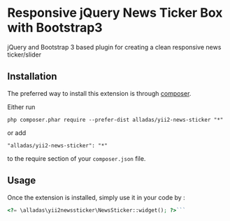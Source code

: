 Responsive jQuery News Ticker Box with Bootstrap3
=================================================
jQuery and Bootstrap 3 based plugin for creating a clean responsive news ticker/slider

Installation
------------

The preferred way to install this extension is through [composer](http://getcomposer.org/download/).

Either run

```
php composer.phar require --prefer-dist alladas/yii2-news-sticker "*"
```

or add

```
"alladas/yii2-news-sticker": "*"
```

to the require section of your `composer.json` file.


Usage
-----

Once the extension is installed, simply use it in your code by  :

```php
<?= \alladas\yii2newssticker\NewsSticker::widget(); ?>```